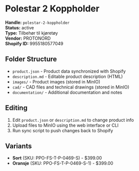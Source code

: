 # Polestar 2 Koppholder

**Handle:** `polestar-2-koppholder`  
**Status:** active  
**Type:** Tilbehør til kjøretøy  
**Vendor:** PROTONORD  
**Shopify ID:** 9955180577049  

## Folder Structure

- `product.json` - Product data synchronized with Shopify
- `description.md` - Editable product description (HTML)
- `images/` - Product images (stored in MinIO)
- `cad/` - CAD files and technical drawings (stored in MinIO)
- `documentation/` - Additional documentation and notes

## Editing

1. Edit `product.json` or `description.md` to change product info
2. Upload files to MinIO using the web interface or CLI
3. Run sync script to push changes back to Shopify

## Variants

- **Sort** (SKU: PPO-FS-T-P-0469-S) - $399.00
- **Oransje** (SKU: PPO-FS-T-P-0469-S-1) - $399.00

